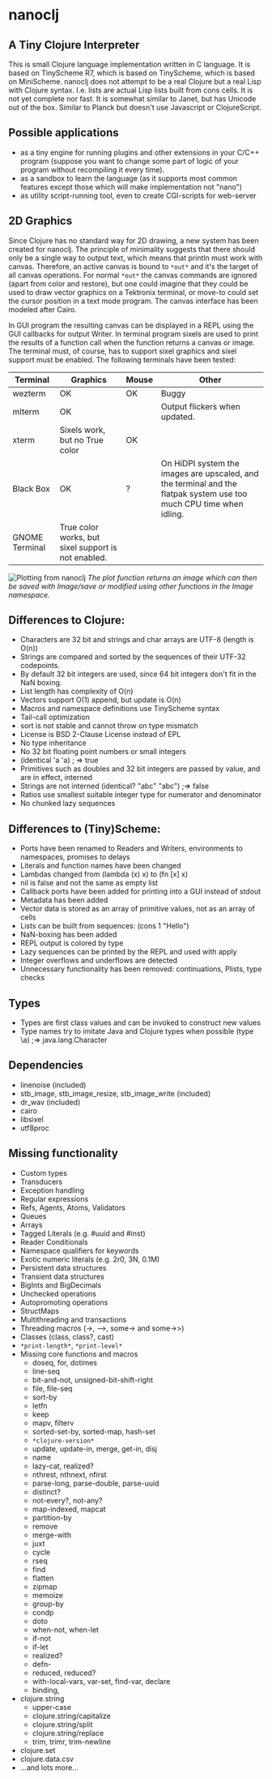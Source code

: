 # nanoclj

## A Tiny Clojure Interpreter

This is small Clojure language implementation written in C language.
It is based on TinyScheme R7, which is based on TinyScheme,
which is based on MiniScheme. nanoclj does not attempt to be a real
Clojure but a real Lisp with Clojure syntax. I.e. lists are actual
Lisp lists built from cons cells. It is not yet complete nor fast. It
is somewhat similar to Janet, but has Unicode out of the box. Similar
to Planck but doesn't use Javascript or ClojureScript.

## Possible applications

- as a tiny engine for running plugins and other extensions in your C/C++ program (suppose you want to change some part of logic of your program without recompiling it every time).
- as a sandbox to learn the language (as it supports most common features except those which will make implementation not "nano")
- as utility script-running tool, even to create CGI-scripts for web-server

## 2D Graphics

Since Clojure has no standard way for 2D drawing, a new system has
been created for nanoclj. The principle of minimality suggests that
there should only be a single way to output text, which means that
println must work with canvas. Therefore, an active canvas is bound to
`*out*` and it's the target of all canvas operations. For normal `*out*`
the canvas commands are ignored (apart from color and restore), but
one could imagine that they could be used to draw vector graphics on a
Tektronix terminal, or move-to could set the cursor position in a text
mode program. The canvas interface has been modeled after Cairo.

In GUI program the resulting canvas can be displayed in a REPL using
the GUI callbacks for output Writer. In terminal program sixels are
used to print the results of a function call when the function returns
a canvas or image. The terminal must, of course, has to support sixel
graphics and sixel support must be enabled. The following terminals
have been tested:

| Terminal | Graphics | Mouse | Other |
| - | - | - | - |
| wezterm | OK | OK | Buggy |
| mlterm | OK | | Output flickers when updated. |
| xterm | Sixels work, but no True color | OK | |
| Black Box | OK | ? | On HiDPI system the images are upscaled, and the terminal and the flatpak system use too much CPU time when idling. |
| GNOME Terminal | True color works, but sixel support is not enabled. | | |

![Plotting from nanoclj](https://user-images.githubusercontent.com/6755525/262003070-b5eac109-f1cc-4071-ad7b-a1e5d107a1d9.jpeg "Plotting from nanoclj")
*The plot function returns an image which can then be saved with Image/save or modified using other functions in the Image namespace.*

## Differences to Clojure:

- Characters are 32 bit and strings and char arrays are UTF-8 (length is O(n))
- Strings are compared and sorted by the sequences of their UTF-32 codepoints.
- By default 32 bit integers are used, since 64 bit integers don't fit in the NaN boxing.
- List length has complexity of O(n)
- Vectors support O(1) append, but update is O(n)
- Macros and namespace definitions use TinyScheme syntax
- Tail-call optimization
- sort is not stable and cannot throw on type mismatch
- License is BSD 2-Clause License instead of EPL
- No type inheritance
- No 32 bit floating point numbers or small integers
- (identical 'a 'a) ; => true
- Primitives such as doubles and 32 bit integers are passed by value, and are in effect, interned
- Strings are not interned (identical? "abc" "abc") ;=> false
- Ratios use smallest suitable integer type for numerator and denominator
- No chunked lazy sequences

## Differences to (Tiny)Scheme:

- Ports have been renamed to Readers and Writers, environments to namespaces, promises to delays
- Literals and function names have been changed
- Lambdas changed from (lambda (x) x) to (fn [x] x)
- nil is false and not the same as empty list
- Callback ports have been added for printing into a GUI instead of stdout
- Metadata has been added
- Vector data is stored as an array of primitive values, not as an array of cells
- Lists can be built from sequences: (cons 1 "Hello")
- NaN-boxing has been added
- REPL output is colored by type
- Lazy sequences can be printed by the REPL and used with apply
- Integer overflows and underflows are detected
- Unnecessary functionality has been removed: continuations, Plists, type checks

## Types

- Types are first class values and can be invoked to construct new values
- Type names try to imitate Java and Clojure types when possible (type \a) ;=> java.lang.Character

## Dependencies

- linenoise (included)
- stb_image, stb_image_resize, stb_image_write (included)
- dr_wav (included)
- cairo
- libsixel
- utf8proc

## Missing functionality

- Custom types
- Transducers
- Exception handling
- Regular expressions
- Refs, Agents, Atoms, Validators
- Queues
- Arrays
- Tagged Literals (e.g. #uuid and #inst)
- Reader Conditionals
- Namespace qualifiers for keywords
- Exotic numeric literals (e.g. 2r0, 3N, 0.1M)
- Persistent data structures
- Transient data structures
- BigInts and BigDecimals
- Unchecked operations
- Autopromoting operations
- StructMaps
- Multithreading and transactions
- Threading macros (->, -->, some-> and some->>)
- Classes (class, class?, cast)
- `*print-length*`, `*print-level*`
- Missing core functions and macros
  - doseq, for, dotimes
  - line-seq
  - bit-and-not, unsigned-bit-shift-right
  - file, file-seq
  - sort-by
  - letfn
  - keep
  - mapv, filterv
  - sorted-set-by, sorted-map, hash-set
  - `*clojure-version*`
  - update, update-in, merge, get-in, disj
  - name
  - lazy-cat, realized?
  - nthrest, nthnext, nfirst
  - parse-long, parse-double, parse-uuid
  - distinct?
  - not-every?, not-any?
  - map-indexed, mapcat
  - partition-by
  - remove
  - merge-with
  - juxt
  - cycle
  - rseq
  - find
  - flatten
  - zipmap
  - memoize
  - group-by
  - condp
  - doto
  - when-not, when-let
  - if-not
  - if-let
  - realized?
  - defn-
  - reduced, reduced?
  - with-local-vars, var-set, find-var, declare
  - binding, 
- clojure.string
  - upper-case
  - clojure.string/capitalize
  - clojure.string/split
  - clojure.string/replace
  - trim, trimr, trim-newline
- clojure.set
- clojure.data.csv
- ...and lots more...
